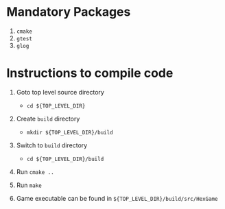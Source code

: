 # Mandatory Packages
1. `cmake`
2. `gtest`
3. `glog`

# Instructions to compile code
1. Goto top level source directory
	- `cd ${TOP_LEVEL_DIR}`

2. Create `build` directory
	- `mkdir ${TOP_LEVEL_DIR}/build`

3. Switch to `build` directory
	- `cd ${TOP_LEVEL_DIR}/build`

4. Run `cmake ..`

5. Run `make`

6. Game executable can be found in `${TOP_LEVEL_DIR}/build/src/HexGame`